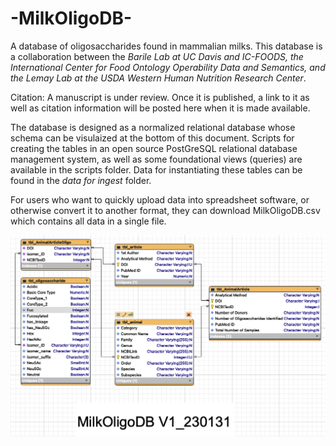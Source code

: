 # -MilkOligoDB-
A database of oligosaccharides found in mammalian milks.
This database is a collaboration between the *Barile Lab at UC Davis and IC-FOODS, the International Center for Food Ontology Operability Data and Semantics, and the Lemay Lab at the USDA Western Human Nutrition Research Center*.

Citation: A manuscript is under review. Once it is published, a link to it as well as citation information will be posted here when it is made available.

The database is designed as a normalized relational database whose schema can be visulaized at the bottom of this document. Scripts for creating the tables in an open source PostGreSQL relational database management system, as well as some foundational views (queries) are available in the scripts folder. Data for instantiating these tables can be found in the *data for ingest* folder.

For users who want to quickly upload data into spreadsheet software, or otherwise convert it to another format, they can download MilkOligoDB.csv which contains all data in a single file.

![ScreenShot](MilkOligoDBDiagram_v1_230131.png)
